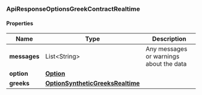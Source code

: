 
[//]: # (CLASS:ApiResponseOptionsGreekContractRealtime)

[//]: # (KIND:object)

### ApiResponseOptionsGreekContractRealtime

#### Properties

[//]: # (START_DEFINITION)

Name | Type | Description
------------ | ------------- | -------------
**messages** | List&lt;String&gt; | Any messages or warnings about the data &nbsp;
**option** | [**Option**](Option.md) |  &nbsp;
**greeks** | [**OptionSyntheticGreeksRealtime**](OptionSyntheticGreeksRealtime.md) |  &nbsp;

[//]: # (END_DEFINITION)


[//]: # (CONTAINED_CLASS:Option)


[//]: # (CONTAINED_CLASS:OptionSyntheticGreeksRealtime)





